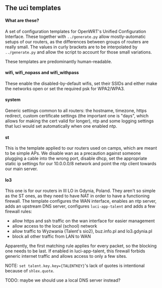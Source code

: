 ## The uci templates

#### What are these?
A set of configuration templates for OpenWRT's Unified Configuration Interface.
These together with `../generate.py` allow mostly-automatic setups of our routers,
as the differences between groups of routers are really small.
The values in curly brackets are to be interpolated by `../generate.py` and
allow the script to account for those small variations.

These templates are predominantly human-readable.

#### wifi, wifi_nopass and wifi_withpass
These enable the disabled-by-default wifis, set their SSIDs and either make
the networks open or set the required psk for WPA2/WPA3.

#### system
Generic settings common to all routers: the hostname, timezone, https redirect,
custom certificate settings (the important one is "days", which allows for
making the cert valid for longer), ntp and some logging settings that luci
would set automatically when one enabled ntp.

#### st
This is the template applied to our routers used on camps, which are meant to
be simple APs. We disable wan as a precaution against someone plugging a cable
into the wrong port, disable dhcp, set the appropriate static ip settings
for our 10.0.0.0/8 network and point the ntp client towards our main server. 

#### lo3
This one is for our routers in III LO in Gdynia, Poland. They aren't so simple
as the ST ones, as they need to have NAT in order to have a functioning
firewall. The template configures the WAN interface, enables an ntp server,
adds an upstream DNS server, configures `luci-app-talent` and adds a few
firewall rules:

 - allow https and ssh traffic on the wan interface for easier management
 - allow access to the local (school) network
 - allow traffic to Wyzwania (Talent's sio2), buz.info.pl and lo3.gdynia.pl
 - block all other traffic from LAN to WAN
 
Apparently, the first matching rule applies for every packet, so the blocking
one needs to be last.
If enabled in luci-app-talent, this firewall forbids generic internet traffic
and allows access to only a few sites.

NOTE: `set talent.key.key={TALENTKEY}`'s lack of quotes is intentional because
of `shlex.quote`.

TODO: maybe we should use a local DNS server instead?
